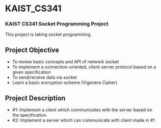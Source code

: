 # KAIST_CS341
### KAIST CS341 Socket Programming Project

This project is taking socket programming.


Project Objective
------------------
* To review basic concepts and API of network socket
* To implement a connection-oriented, client-server protocol based on a given specification
* To send/receive data via socket
* Learn a basic encryption scheme (Vigenère Cipher)

Project Description
--------------------
* #1: Implement a client which communicates with the server based on the specification.
* #2: Implement a server which can communicate with client made in #1

